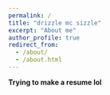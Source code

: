 ```yaml
---
permalink: /
title: "drizzle mc sizzle"
excerpt: "About me"
author_profile: true
redirect_from: 
  - /about/
  - /about.html
---
```


**Trying to make a resume lol**
